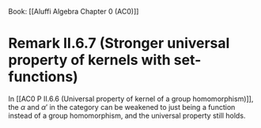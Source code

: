 Book: [[Aluffi Algebra Chapter 0 (AC0)]]
# Remark II.6.7 (Stronger universal property of kernels with set-functions)
In [[AC0 P II.6.6 (Universal property of kernel of a group homomorphism)]], the $\alpha$ and $\alpha'$ in the category can be weakened to just being a function instead of a group homomorphism, and the universal property still holds.